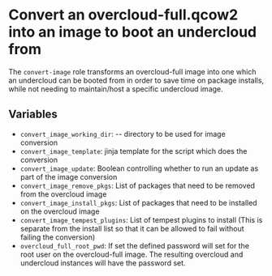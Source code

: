 # Convert an overcloud-full.qcow2 into an image to boot an undercloud from

The `convert-image` role transforms an overcloud-full image into one which an
undercloud can be booted from in order to save time on package installs, while
not needing to maintain/host a specific undercloud image.

## Variables

* `convert_image_working_dir`: -- directory to be used for image conversion
* `convert_image_template`: jinja template for the script which does the
  conversion
* `convert_image_update`: Boolean controlling whether to run an update as part
  of the image conversion
* `convert_image_remove_pkgs`: List of packages that need to be removed from
  the overcloud image
* `convert_image_install_pkgs`: List of packages that need to be installed on
  the overcloud image
* `convert_image_tempest_plugins`: List of tempest plugins to install (This is
  separate from the install list so that it can be allowed to fail without
  failing the conversion)
* `overcloud_full_root_pwd`: If set the defined password will
  set for the root user on the overcloud-full image.  The
  resulting overcloud and undercloud instances will have
  the password set.

